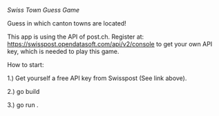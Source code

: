*Swiss Town Guess Game*

Guess in which canton towns are located!

This app is using the API of post.ch.
Register at: https://swisspost.opendatasoft.com/api/v2/console to get your own API key, which is needed to play this game.

How to start:

1.) Get yourself a free API key from Swisspost (See link above).

2.) go build

3.) go run .
